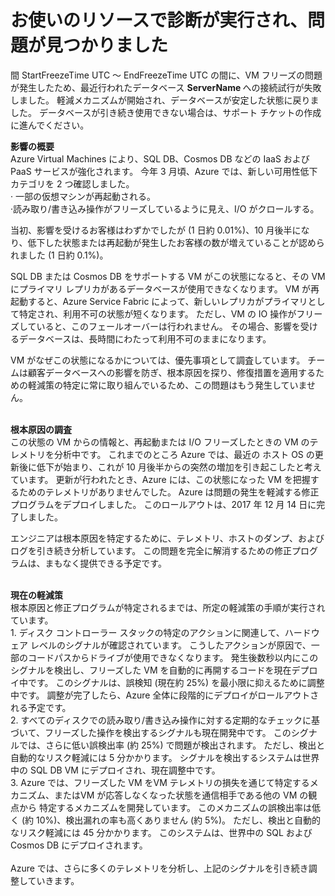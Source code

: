 <properties
    pageTitle="Database Connectivity issue due to frozen VM detected"
    description="IsFronzenVM"
    infoBubbleText="最近の接続で問題が見つかりました。 右側の詳細を参照してください。"
    service="microsoft.sql"
    resource="servers"
    authors="hsuyiting"
    displayOrder=""
    articleId="IsFrozenVm_A4F4CB4A-E3C6-4001-B3D3-278FD7FC70EA"
    diagnosticScenario=""
    selfHelpType="rca"
    supportTopicIds=""
    resourceTags=""
    productPesIds=""
    cloudEnvironments="public"
/>
# <a name="we-ran-diagnostics-on-your-resource-and-found-an-issue"></a>お使いのリソースで診断が実行され、問題が見つかりました

<!--issueDescription-->
間 <!--$StartFreezeTime--> StartFreezeTime <!--$StartFreezeTime--> UTC ～ <!--$EndFreezeTime--> EndFreezeTime <!--$EndFreezeTime--> UTC の間に、VM フリーズの問題が発生したため、最近行われたデータベース **<!--$ServerName-->ServerName <!--/$ServerName-->** への接続試行が失敗しました。 軽減メカニズムが開始され、データベースが安定した状態に戻りました。 データベースが引き続き使用できない場合は、サポート チケットの作成に進んでください。
<!--/issueDescription-->

**影響の概要**<br>
Azure Virtual Machines により、SQL DB、Cosmos DB などの IaaS および PaaS サービスが強化されます。 今年 3 月頃、Azure では、新しい可用性低下カテゴリを 2 つ確認しました。<br>
  · 一部の仮想マシンが再起動される。<br>
  ·読み取り/書き込み操作がフリーズしているように見え、I/O がクロールする。<br>

当初、影響を受けるお客様はわずかでしたが (1 日約 0.01%)、10 月後半になり、低下した状態または再起動が発生したお客様の数が増えていることが認められました (1 日約 0.1%)。<br>

SQL DB または Cosmos DB をサポートする VM がこの状態になると、その VM にプライマリ レプリカがあるデータベースが使用できなくなります。 VM が再起動すると、Azure Service Fabric によって、新しいレプリカがプライマリとして特定され、利用不可の状態が短くなります。 ただし、VM の IO 操作がフリーズしていると、このフェールオーバーは行われません。 その場合、影響を受けるデータベースは、長時間にわたって利用不可のままになります。<br>

VM がなぜこの状態になるかについては、優先事項として調査しています。 チームは顧客データベースへの影響を防ぎ、根本原因を探り、修復措置を適用するための軽減策の特定に常に取り組んでいるため、この問題はもう発生していません。<br><br>

**根本原因の調査**<br>
この状態の VM からの情報と、再起動または I/O フリーズしたときの VM のテレメトリを分析中です。 これまでのところ Azure では、最近の ホスト OS の更新後に低下が始まり、これが 10 月後半からの突然の増加を引き起こしたと考えています。 更新が行われたとき、Azure には、この状態になった VM を把握するためのテレメトリがありませんでした。 Azure は問題の発生を軽減する修正プログラムをデプロイしました。 このロールアウトは、2017 年 12 月 14 日に完了しました。<br>

エンジニアは根本原因を特定するために、テレメトリ、ホストのダンプ、およびログを引き続き分析しています。 この問題を完全に解消するための修正プログラムは、まもなく提供できる予定です。<br><br>

**現在の軽減策**<br>
根本原因と修正プログラムが特定されるまでは、所定の軽減策の手順が実行されています。<br>
    1. ディスク コントローラー スタックの特定のアクションに関連して、ハードウェア レベルのシグナルが確認されています。 こうしたアクションが原因で、一部のコードパスからドライブが使用できなくなります。 発生後数秒以内にこのシグナルを検出し、フリーズした VM を自動的に再開するコードを現在デプロイ中です。 このシグナルは、誤検知 (現在約 25%) を最小限に抑えるために調整中です。 調整が完了したら、Azure 全体に段階的にデプロイがロールアウトされる予定です。<br>
    2. すべてのディスクでの読み取り/書き込み操作に対する定期的なチェックに基づいて、フリーズした操作を検出するシグナルも現在開発中です。 このシグナルでは、さらに低い誤検出率 (約 25%) で問題が検出されます。 ただし、検出と自動的なリスク軽減には 5 分かかります。 シグナルを検出するシステムは世界中の SQL DB VM にデプロイされ、現在調整中です。<br>
    3. Azure では、フリーズした VM をVM テレメトリの損失を通じて特定するメカニズム、またはVM が応答しなくなった状態を通信相手である他の VM の観点から 特定するメカニズムを開発しています。 このメカニズムの誤検出率は低く (約 10%)、検出漏れの率も高くありません (約 5%)。 ただし、検出と自動的なリスク軽減には 45 分かかります。 このシステムは、世界中の SQL および Cosmos DB にデプロイされます。<br><br>
Azure では、さらに多くのテレメトリを分析し、上記のシグナルを引き続き調整していきます。<br>
